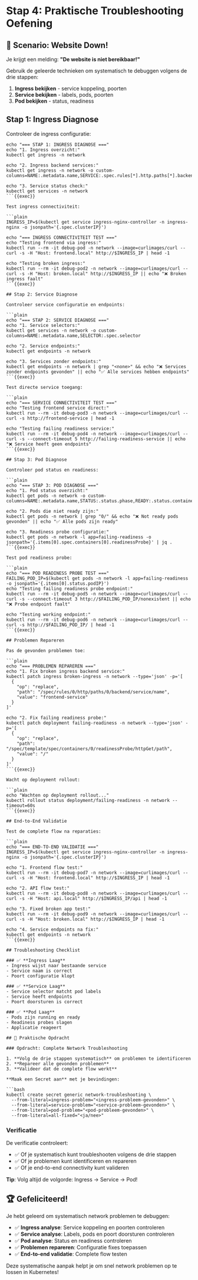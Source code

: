 # Stap 4: Praktische Troubleshooting Oefening

## 🚨 Scenario: Website Down!

Je krijgt een melding: **"De website is niet bereikbaar!"**

Gebruik de geleerde technieken om systematisch te debuggen volgens de drie stappen:
1. **Ingress bekijken** - service koppeling, poorten
2. **Service bekijken** - labels, pods, poorten
3. **Pod bekijken** - status, readiness

## Stap 1: Ingress Diagnose

Controleer de ingress configuratie:

```plain
echo "=== STAP 1: INGRESS DIAGNOSE ==="
echo "1. Ingress overzicht:"
kubectl get ingress -n network

echo "2. Ingress backend services:"
kubectl get ingress -n network -o custom-columns=NAME:.metadata.name,SERVICE:.spec.rules[*].http.paths[*].backend.service.name,PORT:.spec.rules[*].http.paths[*].backend.service.port.number

echo "3. Service status check:"
kubectl get services -n network
```{{exec}}

Test ingress connectiviteit:

```plain
INGRESS_IP=$(kubectl get service ingress-nginx-controller -n ingress-nginx -o jsonpath='{.spec.clusterIP}')

echo "=== INGRESS CONNECTIVITEIT TEST ==="
echo "Testing frontend via ingress:"
kubectl run --rm -it debug-pod -n network --image=curlimages/curl -- curl -s -H "Host: frontend.local" http://$INGRESS_IP | head -1

echo "Testing broken ingress:"
kubectl run --rm -it debug-pod2 -n network --image=curlimages/curl -- curl -s -H "Host: broken.local" http://$INGRESS_IP || echo "❌ Broken ingress faalt"
```{{exec}}

## Stap 2: Service Diagnose

Controleer service configuratie en endpoints:

```plain
echo "=== STAP 2: SERVICE DIAGNOSE ==="
echo "1. Service selectors:"
kubectl get services -n network -o custom-columns=NAME:.metadata.name,SELECTOR:.spec.selector

echo "2. Service endpoints:"
kubectl get endpoints -n network

echo "3. Services zonder endpoints:"
kubectl get endpoints -n network | grep "<none>" && echo "❌ Services zonder endpoints gevonden" || echo "✅ Alle services hebben endpoints"
```{{exec}}

Test directe service toegang:

```plain
echo "=== SERVICE CONNECTIVITEIT TEST ==="
echo "Testing frontend service direct:"
kubectl run --rm -it debug-pod3 -n network --image=curlimages/curl -- curl -s http://frontend-service | head -1

echo "Testing failing readiness service:"
kubectl run --rm -it debug-pod4 -n network --image=curlimages/curl -- curl -s --connect-timeout 5 http://failing-readiness-service || echo "❌ Service heeft geen endpoints"
```{{exec}}

## Stap 3: Pod Diagnose

Controleer pod status en readiness:

```plain
echo "=== STAP 3: POD DIAGNOSE ==="
echo "1. Pod status overzicht:"
kubectl get pods -n network -o custom-columns=NAME:.metadata.name,STATUS:.status.phase,READY:.status.containerStatuses[*].ready

echo "2. Pods die niet ready zijn:"
kubectl get pods -n network | grep "0/" && echo "❌ Not ready pods gevonden" || echo "✅ Alle pods zijn ready"

echo "3. Readiness probe configuratie:"
kubectl get pods -n network -l app=failing-readiness -o jsonpath='{.items[0].spec.containers[0].readinessProbe}' | jq .
```{{exec}}

Test pod readiness probe:

```plain
echo "=== POD READINESS PROBE TEST ==="
FAILING_POD_IP=$(kubectl get pods -n network -l app=failing-readiness -o jsonpath='{.items[0].status.podIP}')
echo "Testing failing readiness probe endpoint:"
kubectl run --rm -it debug-pod5 -n network --image=curlimages/curl -- curl -s --connect-timeout 3 http://$FAILING_POD_IP/nonexistent || echo "❌ Probe endpoint faalt"

echo "Testing working endpoint:"
kubectl run --rm -it debug-pod6 -n network --image=curlimages/curl -- curl -s http://$FAILING_POD_IP/ | head -1
```{{exec}}

## Problemen Repareren

Pas de gevonden problemen toe:

```plain
echo "=== PROBLEMEN REPAREREN ==="
echo "1. Fix broken ingress backend service:"
kubectl patch ingress broken-ingress -n network --type='json' -p='[
  {
    "op": "replace",
    "path": "/spec/rules/0/http/paths/0/backend/service/name",
    "value": "frontend-service"
  }
]'

echo "2. Fix failing readiness probe:"
kubectl patch deployment failing-readiness -n network --type='json' -p='[
  {
    "op": "replace",
    "path": "/spec/template/spec/containers/0/readinessProbe/httpGet/path",
    "value": "/"
  }
]'
```{{exec}}

Wacht op deployment rollout:

```plain
echo "Wachten op deployment rollout..."
kubectl rollout status deployment/failing-readiness -n network --timeout=60s
```{{exec}}

## End-to-End Validatie

Test de complete flow na reparaties:

```plain
echo "=== END-TO-END VALIDATIE ==="
INGRESS_IP=$(kubectl get service ingress-nginx-controller -n ingress-nginx -o jsonpath='{.spec.clusterIP}')

echo "1. Frontend flow test:"
kubectl run --rm -it debug-pod7 -n network --image=curlimages/curl -- curl -s -H "Host: frontend.local" http://$INGRESS_IP | head -1

echo "2. API flow test:"
kubectl run --rm -it debug-pod8 -n network --image=curlimages/curl -- curl -s -H "Host: api.local" http://$INGRESS_IP/api | head -1

echo "3. Fixed broken app test:"
kubectl run --rm -it debug-pod9 -n network --image=curlimages/curl -- curl -s -H "Host: broken.local" http://$INGRESS_IP | head -1

echo "4. Service endpoints na fix:"
kubectl get endpoints -n network
```{{exec}}

## Troubleshooting Checklist

### ✅ **Ingress Laag**
- Ingress wijst naar bestaande service
- Service naam is correct
- Poort configuratie klopt

### ✅ **Service Laag**
- Service selector matcht pod labels
- Service heeft endpoints
- Poort doorsturen is correct

### ✅ **Pod Laag**
- Pods zijn running en ready
- Readiness probes slagen
- Applicatie reageert

## 🎯 Praktische Opdracht

### Opdracht: Complete Network Troubleshooting

1. **Volg de drie stappen systematisch** om problemen te identificeren
2. **Repareer alle gevonden problemen**
3. **Valideer dat de complete flow werkt**

**Maak een Secret aan** met je bevindingen:

```bash
kubectl create secret generic network-troubleshooting \
  --from-literal=ingress-problem="<ingress-probleem-gevonden>" \
  --from-literal=service-problem="<service-probleem-gevonden>" \
  --from-literal=pod-problem="<pod-probleem-gevonden>" \
  --from-literal=all-fixed="<ja/nee>"
```

### Verificatie

De verificatie controleert:
- ✅ Of je systematisch kunt troubleshooten volgens de drie stappen
- ✅ Of je problemen kunt identificeren en repareren
- ✅ Of je end-to-end connectivity kunt valideren

**Tip**: Volg altijd de volgorde: Ingress → Service → Pod!

## 🏆 Gefeliciteerd!

Je hebt geleerd om systematisch network problemen te debuggen:
- ✅ **Ingress analyse**: Service koppeling en poorten controleren
- ✅ **Service analyse**: Labels, pods en poort doorsturen controleren
- ✅ **Pod analyse**: Status en readiness controleren
- ✅ **Problemen repareren**: Configuratie fixes toepassen
- ✅ **End-to-end validatie**: Complete flow testen

Deze systematische aanpak helpt je om snel network problemen op te lossen in Kubernetes!